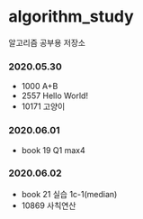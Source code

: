 # algorithm_study

알고리즘 공부용 저장소

### 2020.05.30

- 1000 A+B
- 2557 Hello World!
- 10171 고양이

### 2020.06.01

- book 19 Q1 max4

### 2020.06.02

- book 21 실습 1c-1(median)
- 10869 사칙연산
